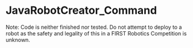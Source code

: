 # JavaRobotCreator_Command
Note: Code is neither finished nor tested. Do not attempt to deploy to a robot as the safety and legality of this in a FIRST Robotics Competition is unknown. 
